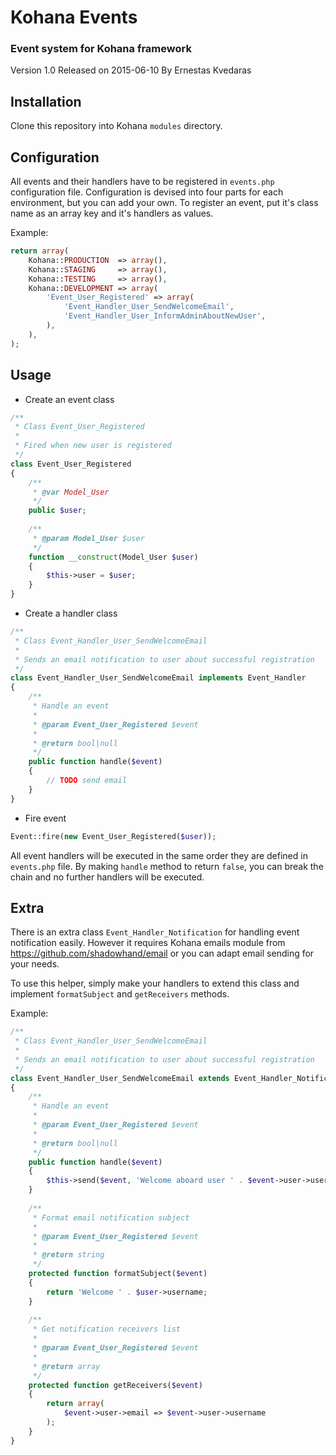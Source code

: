 Kohana Events
==============

### Event system for Kohana framework ###

Version 1.0
Released on 2015-06-10
By Ernestas Kvedaras

Installation
------------

Clone this repository into Kohana `modules` directory.

Configuration
-------------

All events and their handlers have to be registered in `events.php` configuration file.
Configuration is devised into four parts for each environment, but you can add your own.
To register an event, put it's class name as an array key and it's handlers as values.

Example:

```php
return array(
    Kohana::PRODUCTION  => array(),
    Kohana::STAGING     => array(),
    Kohana::TESTING     => array(),
    Kohana::DEVELOPMENT => array(
        'Event_User_Registered' => array(
            'Event_Handler_User_SendWelcomeEmail',
            'Event_Handler_User_InformAdminAboutNewUser',
        ),
    ),
);
```

Usage
-----

* Create an event class

```php
/**
 * Class Event_User_Registered
 *
 * Fired when new user is registered
 */
class Event_User_Registered
{
    /**
     * @var Model_User
     */
    public $user;
    
    /**
     * @param Model_User $user
     */
    function __construct(Model_User $user)
    {
        $this->user = $user;
    }
}
```

* Create a handler class

```php
/**
 * Class Event_Handler_User_SendWelcomeEmail
 *
 * Sends an email notification to user about successful registration
 */
class Event_Handler_User_SendWelcomeEmail implements Event_Handler
{
    /**
     * Handle an event
     *
     * @param Event_User_Registered $event
     *
     * @return bool|null
     */
    public function handle($event)
    {
        // TODO send email
    }
}
```

* Fire event

```php
Event::fire(new Event_User_Registered($user));
```


All event handlers will be executed in the same order they are defined in `events.php` file.
By making `handle` method to return `false`, you can break the chain and no further handlers will be executed.

Extra
-----

There is an extra class `Event_Handler_Notification` for handling event notification easily.
However it requires Kohana emails module from https://github.com/shadowhand/email or you can adapt email sending for your needs.

To use this helper, simply make your handlers to extend this class and implement `formatSubject` and `getReceivers` methods.

Example:

```php
/**
 * Class Event_Handler_User_SendWelcomeEmail
 *
 * Sends an email notification to user about successful registration
 */
class Event_Handler_User_SendWelcomeEmail extends Event_Handler_Notification implements Event_Handler
{
    /**
     * Handle an event
     *
     * @param Event_User_Registered $event
     *
     * @return bool|null
     */
    public function handle($event)
    {
        $this->send($event, 'Welcome aboard user ' . $event->user->username . '!');
    }
    
    /**
     * Format email notification subject
     *
     * @param Event_User_Registered $event
     *
     * @return string
     */
    protected function formatSubject($event)
    {
        return 'Welcome ' . $user->username;
    }
    
    /**
     * Get notification receivers list
     *
     * @param Event_User_Registered $event
     *
     * @return array
     */
    protected function getReceivers($event)
    {
        return array(
            $event->user->email => $event->user->username
        );
    }
}
```